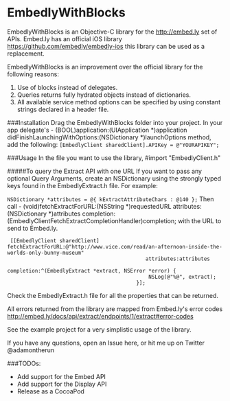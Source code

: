 EmbedlyWithBlocks
=================
EmbedlyWithBlocks is an Objective-C library for the http://embed.ly set of APIs. Embed.ly has an official iOS library https://github.com/embedly/embedly-ios this library can be used as a replacement.

EmbedlyWithBlocks is an improvement over the official library for the following reasons:
1. Use of blocks instead of delegates.
2. Queries returns fully hydrated objects instead of dictionaries.
3. All available service method options can be specified by using constant strings declared in a header file.

###Installation
Drag the EmbedlyWithBlocks folder into your project. In your app delegate's - (BOOL)application:(UIApplication *)application didFinishLaunchingWithOptions:(NSDictionary *)launchOptions method, add the following:
`[EmbedlyClient sharedClient].APIKey = @"YOURAPIKEY";`
 
###Usage
 In the file you want to use the library, #import "EmbedlyClient.h"
 
#####To query the Extract API with one URL
 If you want to pass any optional Query Arguments, create an NSDictionary using the strongly typed keys found in the EmbedlyExtract.h file. For example:

`NSDictionary *attributes = @{ kExtractAttributeChars : @140 };`
Then call  - (void)fetchExtractForURL:(NSString *)requestedURL attributes:(NSDictionary *)attributes completion:(EmbedlyClientFetchExtractCompletionHandler)completion; with the URL to send to Embed.ly.
```
 [[EmbedlyClient sharedClient] fetchExtractForURL:@"http://www.vice.com/read/an-afternoon-inside-the-worlds-only-bunny-museum"
                                             attributes:attributes
                                             completion:^(EmbedlyExtract *extract, NSError *error) {
                                              NSLog(@"%@", extract);
                                          }];
```
 Check the EmbedlyExtract.h file for all the properties that can be returned.
 
All errors returned from the library are mapped from Embed.ly's error codes http://embed.ly/docs/api/extract/endpoints/1/extract#error-codes
 
 See the example project for a very simplistic usage of the library.
 
 If you have any questions, open an Issue here, or hit me up on Twitter @adamontherun
 
###TODOs:
 - Add support for the Embed API
 - Add support for the Display API
 - Release as a CocoaPod
